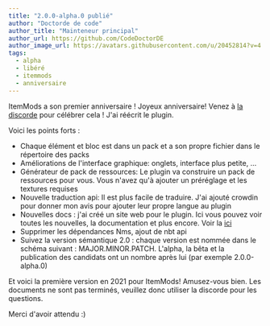 ```yaml
---
title: "2.0.0-alpha.0 publié"
author: "Doctorde de code"
author_title: "Mainteneur principal"
author_url: https://github.com/CodeDoctorDE
author_image_url: https://avatars.githubusercontent.com/u/20452814?v=4
tags:
  - alpha
  - libéré
  - itemmods
  - anniversaire
---
```


ItemMods a son premier anniversaire ! Joyeux anniversaire! Venez à [la discorde](https://go.linwood.dev/itemmods-discord) pour célébrer cela ! J'ai réécrit le plugin.

Voici les points forts :

* Chaque élément et bloc est dans un pack et a son propre fichier dans le répertoire des packs
* Améliorations de l'interface graphique: onglets, interface plus petite, ...
* Générateur de pack de ressources: Le plugin va construire un pack de ressources pour vous. Vous n'avez qu'à ajouter un préréglage et les textures requises
* Nouvelle traduction api: Il est plus facile de traduire. J'ai ajouté crowdin pour donner mon avis pour ajouter leur propre langue au plugin
* Nouvelles docs : j'ai créé un site web pour le plugin. Ici vous pouvez voir toutes les nouvelles, la documentation et plus encore. Voir la [ici](https://itemmods.linwood.dev)
* Supprimer les dépendances Nms, ajout de nbt api
* Suivez la version sémantique 2.0 : chaque version est nommée dans le schéma suivant : MAJOR.MINOR.PATCH. L'alpha, la bêta et la publication des candidats ont un nombre après lui (par exemple 2.0.0-alpha.0)

Et voici la première version en 2021 pour ItemMods! Amusez-vous bien. Les documents ne sont pas terminés, veuillez donc utiliser la discorde pour les questions.

Merci d'avoir attendu :)